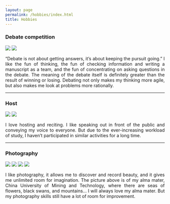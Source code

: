 ```yaml
---
layout: page
permalink: /hobbies/index.html
title: Hobbies
---
```


### Debate competition

<div class="two">
<img src="https://github.com/luanyu08/luanyu08.github.io/blob/main/images/hobby/debate%20competition.png?raw=true">
<img src="https://github.com/luanyu08/luanyu08.github.io/blob/main/images/hobby/debate%20competition3.png?raw=true">
</div>
<html>

<head>
<style>
p {
  text-align: justify;
}
</style>
</head>
<body>

<div>
  <p>“Debate is not about getting answers, it’s about keeping the pursuit going.” I like the fun of thinking, the fun of checking information and writing a manuscript as a team, and the fun of concentrating on asking questions in the debate. The meaning of the debate itself is definitely greater than the result of winning or losing. Debating not only makes my thinking more agile, but also makes me look at problems more rationally.</p>
</div>
</body>
</html>


------

### Host

<div class="two">
<img src="https://github.com/luanyu08/luanyu08.github.io/blob/main/images/hobby/host1.jpg?raw=true">
<img src="https://github.com/luanyu08/luanyu08.github.io/blob/main/images/hobby/host2.jpg?raw=true">
</div>
<html>

<head>
<style>
p {
  text-align: justify;
}
</style>
</head>
<body>

<div>
  <p>I love hosting and reciting. I like speaking out in front of the public and conveying my voice to everyone. But due to the ever-increasing workload of study, I haven’t participated in similar activities for a long time.</p>
</div>

</body>
</html>


------

### Photography

<div class="four">
<img src="https://github.com/luanyu08/luanyu08.github.io/blob/main/images/hobby/photography1.jpg?raw=true">
<img src="https://github.com/luanyu08/luanyu08.github.io/blob/main/images/hobby/photography2.jpg?raw=true">
<img src="https://github.com/luanyu08/luanyu08.github.io/blob/main/images/hobby/photography3.jpg?raw=true">
<img src="https://github.com/luanyu08/luanyu08.github.io/blob/main/images/hobby/photography4.jpg?raw=true">
</div>
<html>
<head>
<style>
p {
  text-align: justify;
}
</style>
</head>
<body>

<div>
  <p>I like photography, it allows me to discover and record beauty, and it gives me unlimited room for imagination. The picture above is of my alma mater, China University of Mining and Technology, where there are seas of flowers, black swans, and mountains... I will always love my alma mater. But my photography skills still have a lot of room for improvement.</p>
</div>

</body>
</html>
